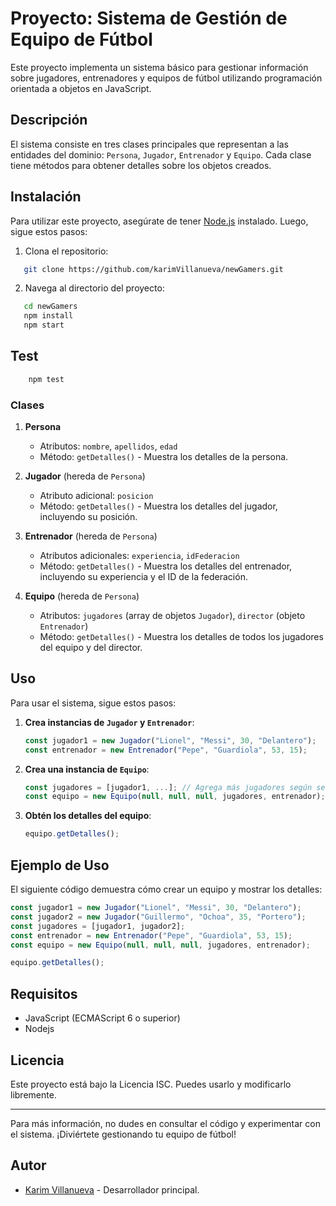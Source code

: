 # Proyecto: Sistema de Gestión de Equipo de Fútbol

Este proyecto implementa un sistema básico para gestionar información sobre jugadores, entrenadores y equipos de fútbol utilizando programación orientada a objetos en JavaScript.

## Descripción

El sistema consiste en tres clases principales que representan a las entidades del dominio: `Persona`, `Jugador`, `Entrenador` y `Equipo`. Cada clase tiene métodos para obtener detalles sobre los objetos creados.

## Instalación

Para utilizar este proyecto, asegúrate de tener [Node.js](https://nodejs.org/) instalado. Luego, sigue estos pasos:

1. Clona el repositorio:

```bash
   git clone https://github.com/karimVillanueva/newGamers.git
```

2. Navega al directorio del proyecto:

```bash
   cd newGamers
   npm install
   npm start

```

## Test

```bash
    npm test
```

### Clases

1. **Persona**

   - Atributos: `nombre`, `apellidos`, `edad`
   - Método: `getDetalles()` - Muestra los detalles de la persona.

2. **Jugador** (hereda de `Persona`)

   - Atributo adicional: `posicion`
   - Método: `getDetalles()` - Muestra los detalles del jugador, incluyendo su posición.

3. **Entrenador** (hereda de `Persona`)

   - Atributos adicionales: `experiencia`, `idFederacion`
   - Método: `getDetalles()` - Muestra los detalles del entrenador, incluyendo su experiencia y el ID de la federación.

4. **Equipo** (hereda de `Persona`)
   - Atributos: `jugadores` (array de objetos `Jugador`), `director` (objeto `Entrenador`)
   - Método: `getDetalles()` - Muestra los detalles de todos los jugadores del equipo y del director.

## Uso

Para usar el sistema, sigue estos pasos:

1. **Crea instancias de `Jugador` y `Entrenador`**:

   ```javascript
   const jugador1 = new Jugador("Lionel", "Messi", 30, "Delantero");
   const entrenador = new Entrenador("Pepe", "Guardiola", 53, 15);
   ```

2. **Crea una instancia de `Equipo`**:

   ```javascript
   const jugadores = [jugador1, ...]; // Agrega más jugadores según sea necesario
   const equipo = new Equipo(null, null, null, jugadores, entrenador);
   ```

3. **Obtén los detalles del equipo**:
   ```javascript
   equipo.getDetalles();
   ```

## Ejemplo de Uso

El siguiente código demuestra cómo crear un equipo y mostrar los detalles:

```javascript
const jugador1 = new Jugador("Lionel", "Messi", 30, "Delantero");
const jugador2 = new Jugador("Guillermo", "Ochoa", 35, "Portero");
const jugadores = [jugador1, jugador2];
const entrenador = new Entrenador("Pepe", "Guardiola", 53, 15);
const equipo = new Equipo(null, null, null, jugadores, entrenador);

equipo.getDetalles();
```

## Requisitos

- JavaScript (ECMAScript 6 o superior)
- Nodejs

## Licencia

Este proyecto está bajo la Licencia ISC. Puedes usarlo y modificarlo libremente.

---

Para más información, no dudes en consultar el código y experimentar con el sistema. ¡Diviértete gestionando tu equipo de fútbol!

## Autor

- [Karim Villanueva](https://github.com/karimVillanueva) - Desarrollador principal.
